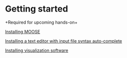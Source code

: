 # Getting started

+Required for upcoming hands-on+

[Installing MOOSE](getting_started/installation/index.md)

[Installing a text editor with input file syntax auto-complete](help/development/VSCode.md)

[Installing visualization software](https://www.paraview.org/download/)
